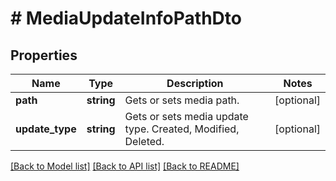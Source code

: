 # # MediaUpdateInfoPathDto

## Properties

Name | Type | Description | Notes
------------ | ------------- | ------------- | -------------
**path** | **string** | Gets or sets media path. | [optional]
**update_type** | **string** | Gets or sets media update type.  Created, Modified, Deleted. | [optional]

[[Back to Model list]](../../README.md#models) [[Back to API list]](../../README.md#endpoints) [[Back to README]](../../README.md)
